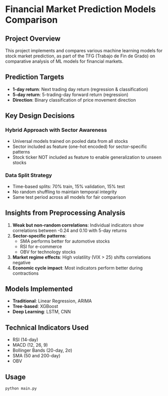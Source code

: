# Financial Market Prediction Models Comparison

## Project Overview
This project implements and compares various machine learning models for stock market prediction, as part of the TFG (Trabajo de Fin de Grado) on comparative analysis of ML models for financial markets.

## Prediction Targets
- **1-day return**: Next trading day return (regression & classification)
- **5-day return**: 5-trading-day forward return (regression)
- **Direction**: Binary classification of price movement direction

## Key Design Decisions

### Hybrid Approach with Sector Awareness
- Universal models trained on pooled data from all stocks
- Sector included as feature (one-hot encoded) for sector-specific patterns
- Stock ticker NOT included as feature to enable generalization to unseen stocks

### Data Split Strategy
- Time-based splits: 70% train, 15% validation, 15% test
- No random shuffling to maintain temporal integrity
- Same test period across all models for fair comparison

## Insights from Preprocessing Analysis
1. **Weak but non-random correlations**: Individual indicators show correlations between -0.24 and 0.10 with 5-day returns
2. **Sector-specific patterns**:
   - SMA performs better for automotive stocks
   - RSI for e-commerce
   - OBV for technology stocks
3. **Market regime effects**: High volatility (VIX > 25) shifts correlations negative
4. **Economic cycle impact**: Most indicators perform better during contractions

## Models Implemented
- **Traditional**: Linear Regression, ARIMA
- **Tree-based**: XGBoost
- **Deep Learning**: LSTM, CNN

## Technical Indicators Used
- RSI (14-day)
- MACD (12, 26, 9)
- Bollinger Bands (20-day, 2σ)
- SMA (50 and 200-day)
- OBV

## Usage
```bash
python main.py
```